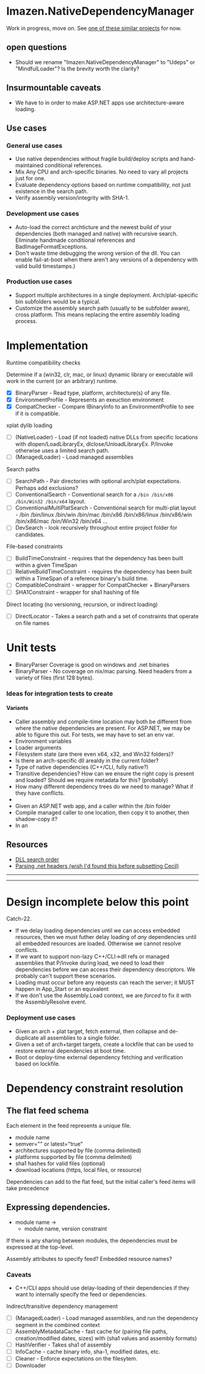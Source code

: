 Imazen.NativeDependencyManager
==============================

Work in progress, move on. See [one of these similar projects](https://github.com/imazen/paragon/blob/master/resources.md#native-interoploading-projects-to-investigate) for now.

## open questions

* Should we rename "Imazen.NativeDependencyManager" to "Udeps" or "MindfulLoader"? Is the brevity worth the clarity?


## Insurmountable caveats

* We have to <remove assembly="*"/> in order to make ASP.NET apps use architecture-aware loading.



## Use cases

### General use cases
* Use native dependencies without fragile build/deploy scripts and hand-maintained conditional references.
* Mix Any CPU and arch-specific binaries. No need to vary all projects just for one. 
* Evaluate dependency options based on runtime compatibility, not just existence in the search path.
* Verify assembly version/integrity with SHA-1.

### Development use cases
* Auto-load the correct archticture and the newest build of your dependencies (both managed and native) with recursive search. Eliminate handmade conditional references and BadImageFormatExceptions.
* Don't waste time debugging the wrong version of the dll. You can enable fail-at-boot when there aren't any versions of a dependency with valid build timestamps.)

### Production use cases
* Support multiple architectures in a single deployment. Arch/plat-specific bin subfolders would be a typical.
* Customize the assembly search path (usually to be subfolder aware), cross platform. This means replacing the entire assembly loading process. 

# Implementation

Runtime compatibility checks

Determine if a (win32, clr, mac, or linux) dynamic library or executable will work in the current (or an arbitrary) runtime.

* [x] BinaryParser - Read type, platform, architecture(s) of any file.
* [x] EnvironmentProfile - Represents an exeuction environment
* [x] CompatChecker - Compare IBinaryInfo to an EnvironmentProfile to see if it is compatible.

xplat dylib loading

* [ ] (NativeLoader) - Load (if not loaded) native DLLs from specific locations with dlopen/LoadLibraryEx, dlclose/UnloadLibraryEx.  P/Invoke otherwise uses a limited search path.
* [ ] (ManagedLoader) - Load managed assemblies

Search paths

* [ ] SearchPath - Pair directories with optional arch/plat expectations. Perhaps add exclusions?
* [ ] ConventionalSearch - Conventional search for a `/bin /bin/x86 /bin/Win32 /bin/x64` layout.
* [ ] ConventionalMultiPlatSearch - Conventional search for multi-plat layout - /bin /bin/linux /bin/win /bin/mac /bin/x86 /bin/x86/linux /bin/x86/win /bin/x86/mac /bin/Win32 /bin/x64 ...
* [ ] DevSearch - look recursively throughout entire project folder for candidates.

File-based constraints

* [ ] BuildTimeConstraint - requires that the dependency has been built within a given TimeSpan
* [ ] RelativeBuildTimeConstraint - requires the dependency has been built within a TimeSpan of a reference binary's build time.
* [ ] CompatibleConstraint - wrapper for CompatChecker + BinaryParsers
* [ ] SHA1Constraint - wrapper for sha1 hashing of file

Direct locating (no versioning, recursion, or indirect loading)

* [ ] DirectLocator - Takes a search path and a set of constraints that operate on file names


# Unit tests

* BinaryParser Coverage is good on windows and .net binaries
* BinaryParser - No coverage on nix/mac parsing. Need headers from a variety of files (first 128 bytes).




### Ideas for integration tests to create

#### Variants

* Caller assembly and compile-time location may both be different from where the native dependencies are present. For ASP.NET, we may be able to figure this out. For tests, we may have to set an env var.
* Environment variables
* Loader arguments
* Filesystem state (are there even x64, x32, and Win32 folders)?
* Is there an arch-specific dll arealdy in the current folder?
* Type of native dependencies (C++/CLI, fully native?)
* Transitive dependencies? How can we ensure the right copy is present and loaded? Should we require metadata for this? (probably)
* How many different dependency trees do we need to manage? What if they have conflicts.
* 
* Given an ASP.NET web app, and a caller within the /bin folder
* Compile managed caller to one location, then copy it to another, then shadow-copy it? 
* In an 


## Resources 

* [DLL search order](http://msdn.microsoft.com/en-us/library/windows/desktop/ms682586(v=vs.85).aspx)
* [Parsing .net headers (wish I'd found this before subsetting Cecil)](http://wyday.com/blog/2010/how-to-detect-net-assemblies-x86-x64-anycpu/)


---
---

# Design incomplete below this point

Catch-22. 

* If we delay loading dependencies until we can access embedded resources, 
  then we must futher delay loading of *any* dependencies until all embedded resources are loaded. 
  Otherwise we cannot resolve conflicts.
* If we want to support non-lazy C++/CLI->dll refs or managed assemblies that P/Invoke during load, 
  we need to load their dependencies before we can access their dependency descriptors. We probably can't support these scenarios.
* Loading must occur before any requests can reach the server; it MUST happen in App_Start or an equivalent 
* If we don't use the Assembly.Load context, we are *forced* to fix it with the AssemblyResolve event.



### Deployment use cases

* Given an arch + plat target, fetch external, then collapse and de-duplicate all assemblies to a single folder.
* Given a set of arch+target targets, create a lockfile that can be used to restore external dependencies at boot time.
* Boot or deploy-time external dependency fetching and verification based on lockfile.



# Dependency constraint resolution

## The flat feed schema

Each element in the feed represents a unique file. 

* module name
* semver="" or latest="true"
* architectures supported by file (comma delimited)
* platforms supported by file (comma delimited)
* sha1 hashes for valid files (optional)
* download locations (https, local files, or resource)

Dependencies can add to the flat feed, but the initial caller's feed items will take precedence

## Expressing dependencies.

* module name -> 
	* module name, version constraint

If there is any sharing between modules, the dependencies must be expressed at the top-level.

Assembly attributes to specify feed? Embedded resource names?

### Caveats
* C++/CLI apps should use delay-loading of their dependencies if they want to internally specify the feed or dependencies.



Indirect/transitive dependency management




* [ ] (ManagedLoader) - Load managed assemblies, and run the dependency segment in the combined context
* [ ] AssemblyMetadataCache  - fast cache for (pairing file paths, creation/modified dates, sizes) with (sha1 values and assembly formats)
* [ ] HashVerifier - Takes sha1 of assembly
* [ ] InfoCache - cache binary info, sha-1, modified dates, etc. 
* [ ] Cleaner - Enforce expectations on the filesytem. 
* [ ] Downloader
